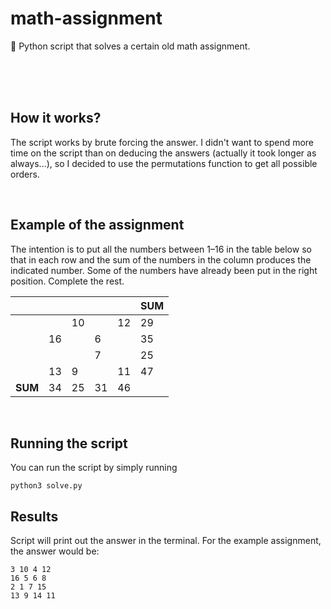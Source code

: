 # math-assignment
📑 Python script that solves a certain old math assignment.

<br><br><br>

## How it works?
The script works by brute forcing the answer. I didn't want to spend more time on the script than on deducing the answers (actually it took longer as always...), so I decided to use the permutations function to get all possible orders.

<br>

## Example of the assignment
The intention is to put all the numbers between 1–16 in the table below so that in each row and the sum of the numbers in the column produces the indicated number. Some of the numbers have already been put in the right position. Complete the rest.

|         |     |     |     |     | SUM |
| ------- | --- | --- | --- | --- | --- |
|         |     | 10  |     | 12  | 29  |
|         | 16  |     | 6   |     | 35  |
|         |     |     | 7   |     | 25  |
|         | 13  | 9   |     | 11  | 47  |
| **SUM** | 34  | 25  | 31  | 46  |     |


<br>


## Running the script
You can run the script by simply running 
```
python3 solve.py
```

## Results
Script will print out the answer in the terminal. For the example assignment, the answer would be:
```
3 10 4 12
16 5 6 8
2 1 7 15
13 9 14 11
```
